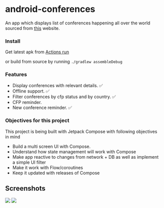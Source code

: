 # android-conferences

An app which displays list of conferences happening all over the world sourced from
[this](http://androidstudygroup.github.io/conferences/) website.

### Install
Get latest apk from [Actions run](https://github.com/jitinsharma/android-conferences/actions/)

or build from source by running `./gradlew assembleDebug`

### Features
- Display conferences with relevant details. ✅
- Offline support. ✅
- Filter conferences by cfp status and by country. ✅
- CFP reminder.
- New conference reminder. ✅

### Objectives for this project
This project is being built with Jetpack Compose with following objectives in mind
- Build a multi screen UI with Compose.
- Understand how state management will work with Compose
- Make app reactive to changes from network + DB as well as implement a simple UI filter
- Make it work with Flow/coroutines
- Keep it updated with releases of Compose

## Screenshots
![](/art/screenshot.png)
![](/art/screenshot_filter.png)
